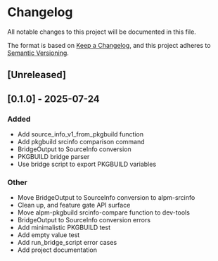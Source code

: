 # Changelog

All notable changes to this project will be documented in this file.

The format is based on [Keep a Changelog](https://keepachangelog.com/en/1.0.0/),
and this project adheres to [Semantic Versioning](https://semver.org/spec/v2.0.0.html).

## [Unreleased]

## [0.1.0] - 2025-07-24

### Added

- Add source_info_v1_from_pkgbuild function
- Add pkgbuild srcinfo comparison command
- BridgeOutput to SourceInfo conversion
- PKGBUILD bridge parser
- Use bridge script to export PKGBUILD variables

### Other

- Move BridgeOutput to SourceInfo conversion to alpm-srcinfo
- Clean up, and feature gate API surface
- Move alpm-pkgbuild srcinfo-compare function to dev-tools
- BridgeOutput to SourceInfo conversion errors
- Add minimalistic PKGBUILD test
- Add empty value test
- Add run_bridge_script error cases
- Add project documentation
